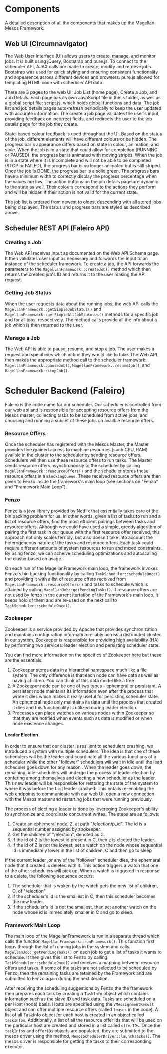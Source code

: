 # Components

A detailed description of all the components that makes up the Magellan Mesos Framework.

## Web UI (Circumnavigator)

The Web User Interface (UI) allows users to create, manage, and monitor jobs. It is built using jQuery, Bootstrap and pure.js. To connect to the scheduler API, AJAX calls are made to create, modify and retrieve jobs. Bootstrap was used for quick styling and ensuring consistent functionality and appearence across different devices and browsers. pure.js allowed for templating HTML code with scheduler API data.

There are 3 pages to the web UI: Job List (home page), Create a Job, and Job Details. Each page has its own JavaScript file in the js folder, as well as a global script file: script.js, which holds global functions and data. The job list and job details pages auto-refresh periodically to keep the user updated with accurate information. The create a job page validates the user's input, providing feedback on incorrect fields, and redirects the user to the job details page for the job they create.

State-based colour feedback is used throughout the UI. Based on the status of the job, different elements will have different colours or be hidden. The progress bar's appearance differs based on state in colour, animation, and style. When the job is in a state that could allow for completion (RUNNING or PAUSED), the progress bar is animated with moving stripes. When the job is in a state where it is incomplete and will not be able to be completed (STOP or FAILED), the progress bar is no longer animated but is still striped. Once the job is DONE, the progress bar is a solid green. The progress bars have a minimum width to correctly display the progress percentage when the values are low. The action buttons on the job details page are dynamic to the state as well. Their colours correspond to the actions they perform and will be hidden if their action is not valid for the current state.

The job list is ordered from newest to oldest descending with all stored jobs being displayed. The status and progress bars are styled as described above.

## Scheduler REST API (Faleiro API)

### Creating a Job

The Web API receives input as documented on the Web API Schema page. It then validates user input as necessary and forwards the input to an instance of the scheduler framework. To create a job, the API forwards the parameters to the `MagellanFramework::createJob()` method which then returns the created job's ID and returns it to the user making the API request.

### Getting Job Status

When the user requests data about the running jobs, the web API calls the `MagellanFramework::getSimpleJobStatus()` and `MagellanFramework::getSimpleAllJobStatuses()` methods for a specific job and for all jobs, respectively. The method calls provide all the info about a job which is then returned to the user.

### Manage a Job

The Web API is able to pause, resume, and stop a job. The user makes a request and specificies which action they would like to take. The Web API then makes the appropriate method call to the scheduler framework: `MagellanFramework::pauseJob()`, `MagellanFramework::resumeJob()`, and `MagellanFramework::stopJob()`.

# Scheduler Backend (Faleiro)

Faleiro is the code name for our scheduler. Our scheduler is controlled from our web api and is responsible for accepting resource offers from the Mesos master, collecting tasks to be scheduled from active jobs, and choosing and running a subset of these jobs on availble resource offers. 

### Resource Offers
Once the scheduler has registered with the Mesos Master, the Master provides fine grained access to machine resources (such CPU, RAM) availble in the cluster to the scheduler by sending resource offers. Schedulers will then use these resource offers to run tasks. The Master sends resource offers asynchronously to the scheduler by calling `MagellanFramework::resourceOffers()` and the scheduler stores these resource offers in a `BlockingQueue`. These received resource offers are then given to Fenzo inside the framework's main loop (see sections on "Fenzo" and "Framework Main Loop").  

### Fenzo
Fenzo is a java library provided by Netflix that essentially takes care of the bin packing problem for us. In other words, given a list of tasks to run and a list of resource offers, find the most efficient pairings between tasks and resource offers.  Although we could have used a simple, greedy algorithm of pairing the first task in our queue with the first resource offer received, this approach not only scales terribly, but also doesn't take into account the heterogeneous nature of the tasks and resource offers. Each task could require different amounts of system resources to run and mixed constraints. By using fenzo, we can acheive scheduling optimizations and autoscaling the cluster based on usage. 

On each run of the MagellanFramework main loop, the framework invokes Fenzo's bin backing functionality by calling `TaskScheduler::scheduleOnce()` and providing it with a list of resource offers received from `MagellanFramework::resourceOffers()` and tasks to schedule which is attained by calling `MagellanJob::getPendingTasks()`. If resource offers are not used by fenzo in the current itertation of the Framework's main loop, it keeps hold of them and are re-used on the next call to `TaskScheduler::scheduleOnce()`.

### Zookeeper
Zookeeper is a service provided by Apache that provides synchronization and maintains configuration information reliably across a distributed cluster. In our system, Zookeeper is responsible for providing high availability (HA) by performing two services: leader election and persisting scheduler state.

You can find more information on the specifics of Zookeeper [here](http://zookeeper.apache.org/doc/r3.3.3/zookeeperProgrammers.html#_introduction) but these are the essentials:

1. Zookeeper stores data in a hierarchal namespace much like a file system. The only difference is that each node can have data as well as having children. You can think of this data model like a tree.
2. A Zookeeper node can be one of two types - ephemeral or persistant. A persistant node maintains its information even after the process that wrote it dies which makes it really useful for persisting scheduler state. An ephemeral node only maintains its data until the process that created it dies and this functionality is utilized during leader election. 
3. Processes can place watches on various nodes within Zookeeper so that they are notified when events such as data is modified or when node existence changes. 	

#### Leader Election
In order to ensure that our cluster is resilient to schedulers crashing, we introduced a system with multiple schedulers. The idea is that one of these schedulers will be the leader and coordinate all the various functions of a scheduler while the other "follower" schedulers will wait in idle until the lead scheduler goes down for any reason . When the leader goes down, the remaining, idle schedulers will undergo the process of leader election by confering among themselves and electing a new scheduler as the leader. This new leader will be responsible for restoring the state of the system to where it was before the first leader crashed. This entails re-enabling the web endpoints to communicate with our web UI, open a new connection with the Mesos master and restarting jobs that were running previously. 

The process of electing a leader is done by levereging Zookeeper's ability to synchronize and coordinate concurrent writes. The steps are as follows:

1. Create an ephemeral node, Z, at path "/election/p_id". The id is a sequential number assigned by zookeeper.
2. Get the children of "/election", denoted as C.
3. If the id of Z is the lowest id present in C, then z is elected the leader.
4. If the id of Z is not the lowest, set a watch on the node whose sequential id is immediately lower in the list of children, C and then go to sleep

If the current leader ,or any of the "follower" scheduler dies, the ephemeral node that it created is deleted with it. This action triggers a watch that one of the other schedulers will pick up. When a watch is triggered in response to a delete, the following sequence occurs:

1. The scheduler that is woken by the watch gets the new list of children, C, of "/election"
2. if the scheduler's id is the smallest in C, then this scheduler becomes the new leader.
3. If the scheduler's id is not the smallest, then set another watch on the node whose id is immediately smaller in C and go to sleep.

### Framework Main Loop
The main loop of the MagellanFramework is run in a separate thread which calls the function `MagellanFramework::runFramework()`. This function first loops through the list of running jobs in the system and calls `MagellanJob::getPendingTasks()` on each job to get a list of tasks it wants to schedule. It then gives this list to Fenzo by calling `TaskScheduler::scheduleOnce()` and receives a mapping between resource offers and tasks. If some of the tasks are not selected to be scheduled by Fenzo, then the remaining tasks are retained by the Framework and are submitted to Fenzo again during the next iteration. 


After receiving the scheduling suggestions by Fenzo,the the framework then prepares each task by creating a `TaskInfo` object which contains information such as the slave ID and task data. Tasks are scheduled on a per Host (node) basis. Hosts are specified using the `VMAssignmentResult` object and can offer multiple resource offers (called `leases` in the code). A list of all TaskInfo object for each host is created in an object called `taskInfos`. Additionally, a list of all the resource offer ids that will be used on the particular host are created and stored in a list called `offerIDs`. Once the `taskInfos` and `offerIDs` objects are populated, they are submitted to the mesos driver using the method, `MesosSchedulerDriver::launchTasks()`. The mesos driver is responsible for getting the tasks to their corresponding executor.